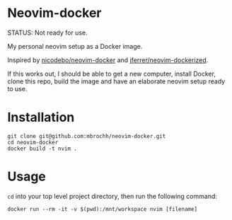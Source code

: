 # Neovim-docker

STATUS: Not ready for use.

My personal neovim setup as a Docker image.

Inspired by [nicodebo/neovim-docker](https://github.com/nicodebo/neovim-docker)
and [jferrer/neovim-dockerized](https://github.com/jferrer/neovim-dockerized).

If this works out, I should be able to get a new computer, install Docker,
clone this repo, build the image and have an elaborate neovim setup ready to
use.

# Installation

```
git clone git@github.com:mbrochh/neovim-docker.git
cd neovim-docker
docker build -t nvim .
```

# Usage

`cd` into your top level project directory, then run the following command:

```
docker run --rm -it -v $(pwd):/mnt/workspace nvim [filename]
```
